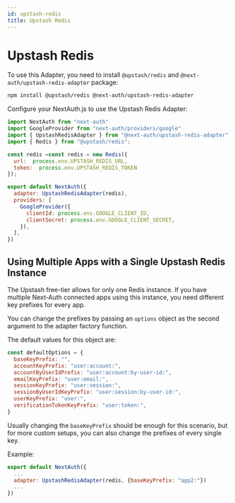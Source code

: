 ```yaml
---
id: upstash-redis
title: Upstash Redis
---
```


# Upstash Redis

To use this Adapter, you need to install `@upstash/redis` and `@next-auth/upstash-redis-adapter` package:

```bash npm2yarn2pnpm
npm install @upstash/redis @next-auth/upstash-redis-adapter
```

Configure your NextAuth.js to use the Upstash Redis Adapter:

```javascript title="pages/api/auth/[...nextauth].js"
import NextAuth from "next-auth"
import GoogleProvider from "next-auth/providers/google"
import { UpstashRedisAdapter } from "@next-auth/upstash-redis-adapter"
import { Redis } from "@upstash/redis";

const redis =const redis = new Redis({
  url:  process.env.UPSTASH_REDIS_URL,
  token:  process.env.UPSTASH_REDIS_TOKEN
});

export default NextAuth({
  adapter: UpstashRedisAdapter(redis),
  providers: [
    GoogleProvider({
      clientId: process.env.GOOGLE_CLIENT_ID,
      clientSecret: process.env.GOOGLE_CLIENT_SECRET,
    }),
  ],
})
```

## Using Multiple Apps with a Single Upstash Redis Instance

The Upstash free-tier allows for only one Redis instance. If you have multiple Next-Auth connected apps using this instance, you need different key prefixes for every app.

You can change the prefixes by passing an `options` object as the second argument to the adapter factory function.

The default values for this object are:

```js
const defaultOptions = {
  baseKeyPrefix: "",
  accountKeyPrefix: "user:account:",
  accountByUserIdPrefix: "user:account:by-user-id:",
  emailKeyPrefix: "user:email:",
  sessionKeyPrefix: "user:session:",
  sessionByUserIdKeyPrefix: "user:session:by-user-id:",
  userKeyPrefix: "user:",
  verificationTokenKeyPrefix: "user:token:",
}
```

Usually changing the `baseKeyPrefix` should be enough for this scenario, but for more custom setups, you can also change the prefixes of every single key.

Example:

```js
export default NextAuth({
  ...
  adapter: UpstashRedisAdapter(redis, {baseKeyPrefix: "app2:"})
  ...
})
```
